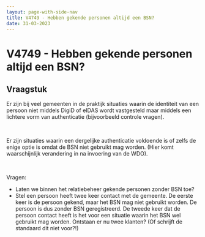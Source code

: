 ```yaml
---
layout: page-with-side-nav
title: V4749 - Hebben gekende personen altijd een BSN?
date: 31-03-2023
---
```


# V4749 - Hebben gekende personen altijd een BSN?

## Vraagstuk 

Er zijn bij veel gemeenten in de praktijk situaties waarin de identiteit van een persoon niet middels DigiD of eIDAS wordt vastgesteld maar middels een lichtere vorm van authenticatie (bijvoorbeeld controle vragen).

<br>

Er zijn situaties waarin een dergelijke authenticatie voldoende is of zelfs de enige optie is omdat de BSN niet gebruikt mag worden. (Hier komt waarschijnlijk verandering in na invoering van de WDO).

<br>

Vragen:
- Laten we binnen het relatiebeheer gekende personen zonder BSN toe?
- Stel een persoon heeft twee keer contact met de gemeente. De eerste keer is de persoon gekend, maar het BSN mag niet gebruikt worden. De persoon is dus zonder BSN geregistreerd. De tweede keer dat de persoon contact heeft is het voor een situatie waarin het BSN wel gebruikt mag worden. Ontstaan er nu twee klanten? (Of schrijft de standaard dit niet voor?!)